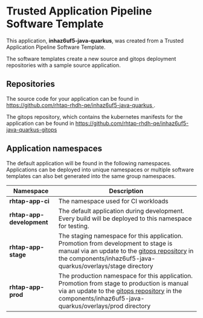 # Trusted Application Pipeline Software Template

This application, **inhaz6uf5-java-quarkus**, was created from a Trusted Application Pipeline Software Template.

The software templates create a new source and gitops deployment repositories with a sample source application. 

## Repositories

The source code for your application can be found in [https://github.com/rhtap-rhdh-qe/inhaz6uf5-java-quarkus ](https://github.com/rhtap-rhdh-qe/inhaz6uf5-java-quarkus ).
 
The gitops repository, which contains the kubernetes manifests for the application can be found in 
[https://github.com/rhtap-rhdh-qe/inhaz6uf5-java-quarkus-gitops ](https://github.com/rhtap-rhdh-qe/inhaz6uf5-java-quarkus-gitops ) 

## Application namespaces 

The default application will be found in the following namespaces. Applications can be deployed into unique namespaces or multiple software templates can also bet generated into the same group namespaces.  

|  Namespace   |  Description   |  
| -------- | -------- |
| **rhtap-app-ci** | The namespace used for CI workloads |
| **rhtap-app-development** | The default application during development. Every build will be deployed to this namespace for testing. |
| **rhtap-app-stage** | The staging namespace for this application. Promotion from development to stage is manual via an update to the [gitops repository](https://github.com/rhtap-rhdh-qe/inhaz6uf5-java-quarkus-gitops ) in the components/inhaz6uf5-java-quarkus/overlays/stage directory |
| **rhtap-app-prod** | The production namespace for this application. Promotion from stage to production is manual via an update to the [gitops repository](https://github.com/rhtap-rhdh-qe/inhaz6uf5-java-quarkus-gitops ) in the components/inhaz6uf5-java-quarkus/overlays/prod directory |